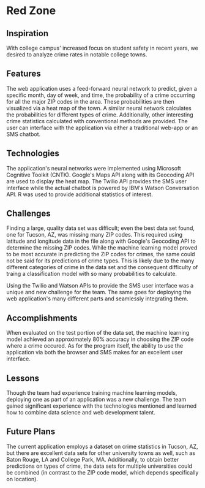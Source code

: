 # Red Zone

## Inspiration
With college campus' increased focus on student safety in recent years, we desired to analyze crime rates in notable college towns.

## Features
The web application uses a feed-forward neural network to predict, given a specific month, day of week, and time, the probability of a crime occurring for all the major ZIP codes in the area. These probabilities are then visualized via a heat map of the town. A similar neural network calculates the probabilities for different types of crime. Additionally, other interesting crime statistics calculated with conventional methods are provided. The user can interface with the application via either a traditional web-app or an SMS chatbot.

## Technologies 
The application's neural networks were implemented using Microsoft Cognitive Toolkit (CNTK). Google's Maps API along with its Geocoding API are used to display the heat map. The Twilio API provides the SMS user interface while the actual chatbot is powered by IBM's Watson Conversation API. R was used to provide additional statistics of interest.

## Challenges
Finding a large, quality data set was difficult; even the best data set found, one for Tucson, AZ, was missing many ZIP codes. This required using latitude and longitude data in the file along with Google's Geocoding API to determine the missing ZIP codes. While the machine learning model proved to be most accurate in predicting the ZIP codes for crimes, the same could not be said for its predictions of crime types. This is likely due to the many different categories of crime in the data set and the consequent difficulty of traing a classification model with so many probabilities to calculate.

Using the Twilio and Watson APIs to provide the SMS user interface was a unique and new challenge for the team. The same goes for deploying the web application's many different parts and seamlessly integrating them.

## Accomplishments
When evaluated on the test portion of the data set, the machine learning model achieved an approximately 80% accuracy in choosing the ZIP code where a crime occured. As for the program itself, the ability to use the application via both the browser and SMS makes for an excellent user interface.

## Lessons
Though the team had experience training machine learning models, deploying one as part of an application was a new challenge. The team gained significant experience with the technologies mentioned and learned how to combine data science and web development talent.

## Future Plans
The current application employs a dataset on crime statistics in Tucson, AZ, but there are excellent data sets for other university towns as well, such as Baton Rouge, LA and College Park, MA. Additionally, to obtain better predictions on types of crime, the data sets for multiple universities could be combined (in contrast to the ZIP code model, which depends specifically on location).
